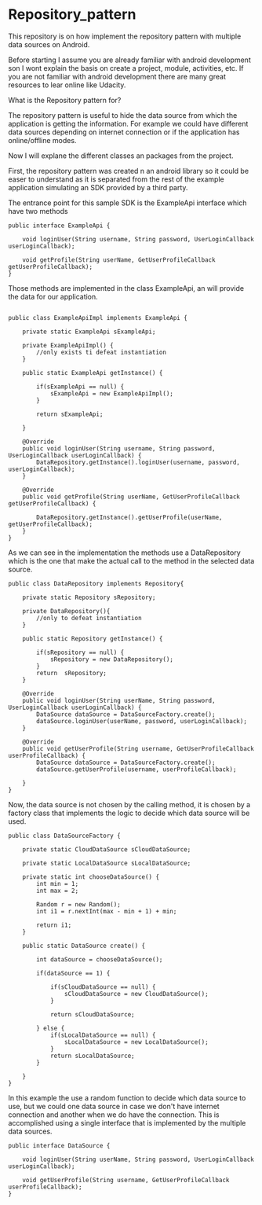 # Repository_pattern

This repository is on how implement the repository pattern with multiple data sources on Android.

Before starting I assume you are already familiar with android development son I wont explain the basis on create a project, module, activities, etc. If you are not familiar with android development there are many great resources to lear online like Udacity.

What is the Repository pattern for?

The repository pattern is useful to hide the data source from which the application is getting the information. For example we could have different data sources depending on internet connection or if the application has online/offline modes.

Now I will explane the different classes an packages from the project.

First, the repository pattern was created n an android library so it could be easer to understand as it is separated from the rest of the example application simulating an SDK provided by a third party.

The entrance point for this sample SDK is the ExampleApi interface which have two methods

```
public interface ExampleApi {

    void loginUser(String username, String password, UserLoginCallback userLoginCallback);

    void getProfile(String userName, GetUserProfileCallback getUserProfileCallback);
}

```

Those methods are implemented in the class ExampleApi, an will provide the data for our application.

```

public class ExampleApiImpl implements ExampleApi {

    private static ExampleApi sExampleApi;

    private ExampleApiImpl() {
        //only exists ti defeat instantiation
    }

    public static ExampleApi getInstance() {

        if(sExampleApi == null) {
            sExampleApi = new ExampleApiImpl();
        }

        return sExampleApi;

    }

    @Override
    public void loginUser(String username, String password, UserLoginCallback userLoginCallback) {
        DataRepository.getInstance().loginUser(username, password, userLoginCallback);
    }

    @Override
    public void getProfile(String userName, GetUserProfileCallback getUserProfileCallback) {

        DataRepository.getInstance().getUserProfile(userName, getUserProfileCallback);
    }
}
```

As we can see in the implementation the methods use a DataRepository which is the one that make the actual call to the method in the selected data source.

```
public class DataRepository implements Repository{

    private static Repository sRepository;

    private DataRepository(){
        //only to defeat instantiation
    }

    public static Repository getInstance() {

        if(sRepository == null) {
            sRepository = new DataRepository();
        }
        return  sRepository;
    }

    @Override
    public void loginUser(String userName, String password, UserLoginCallback userLoginCallback) {
        DataSource dataSource = DataSourceFactory.create();
        dataSource.loginUser(userName, password, userLoginCallback);
    }

    @Override
    public void getUserProfile(String username, GetUserProfileCallback userProfileCallback) {
        DataSource dataSource = DataSourceFactory.create();
        dataSource.getUserProfile(username, userProfileCallback);

    }
}
```

Now, the data source is not chosen by the calling method, it is chosen by a factory class that implements the logic to decide which data source will be used.

```
public class DataSourceFactory {

    private static CloudDataSource sCloudDataSource;

    private static LocalDataSource sLocalDataSource;

    private static int chooseDataSource() {
        int min = 1;
        int max = 2;

        Random r = new Random();
        int i1 = r.nextInt(max - min + 1) + min;

        return i1;
    }

    public static DataSource create() {

        int dataSource = chooseDataSource();

        if(dataSource == 1) {

            if(sCloudDataSource == null) {
                sCloudDataSource = new CloudDataSource();
            }

            return sCloudDataSource;

        } else {
            if(sLocalDataSource == null) {
                sLocalDataSource = new LocalDataSource();
            }
            return sLocalDataSource;
        }

    }
}
```

In this example the use a random function to decide which data source to use, but we could one data source in case we don't have internet connection and another when we do have the connection. This is accomplished using a single interface that is implemented by the multiple data sources.

```
public interface DataSource {

    void loginUser(String userName, String password, UserLoginCallback userLoginCallback);

    void getUserProfile(String username, GetUserProfileCallback userProfileCallback);
}
```
